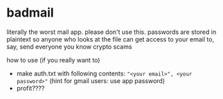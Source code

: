 # badmail
literally the worst mail app. please don't use this. passwords are stored in plaintext so anyone who looks at the file can get access to your email to, say, send everyone you know crypto scams

how to use (if you really want to)
- make auth.txt with following contents:
```"<your email>", <your password>"```
(hint for gmail users: use app password)
- profit????